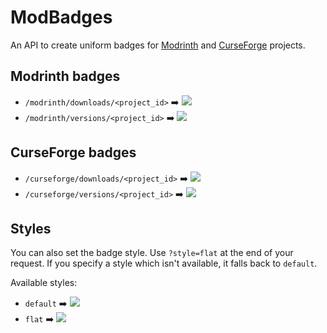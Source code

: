 # ModBadges
An API to create uniform badges for [Modrinth](https://modrinth.com/) and [CurseForge](https://www.curseforge.com/) projects.

## Modrinth badges
- `/modrinth/downloads/<project_id>` ➡️ ![](https://badges.moddingx.org/modrinth/downloads/libx)
- `/modrinth/versions/<project_id>` ➡️ ![](https://badges.moddingx.org/modrinth/versions/libx)

## CurseForge badges
- `/curseforge/downloads/<project_id>` ➡️ ![](https://badges.moddingx.org/curseforge/downloads/412525)
- `/curseforge/versions/<project_id>` ➡️ ![](https://badges.moddingx.org/curseforge/versions/412525)

## Styles
You can also set the badge style. Use `?style=flat` at the end of your request. If you specify a style which isn't
available, it falls back to `default`.

Available styles:
- `default` ➡️ ![](https://badges.moddingx.org/modrinth/downloads/libx?style=default)
- `flat` ➡️ ![](https://badges.moddingx.org/modrinth/downloads/libx?style=flat)
